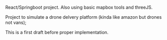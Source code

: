 
React/Springboot project. Also using basic mapbox tools and threeJS.

Project to simulate a drone delvery platform (kinda like amazon but drones not vans);

This is a first draft before proper implementation.
